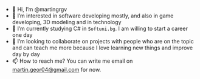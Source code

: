 - 👋 Hi, I’m @martingrgv
- 👀 I’m interested in software developing mostly, and also in game developing, 3D modeling and in technology
- 🌱 I’m currently studying C# in `Softuni.bg`. I am willing to start a career one day
- 💞️ I’m looking to collaborate on projects with people who are on the topic and can teach me more because I love learning new things and improve day by day
- 📫 How to reach me? You can write me email on martin.geor04@gmail.com for now.

<!---
martingrgv/martingrgv is a ✨ special ✨ repository because its `README.md` (this file) appears on your GitHub profile.
You can click the Preview link to take a look at your changes.
--->
